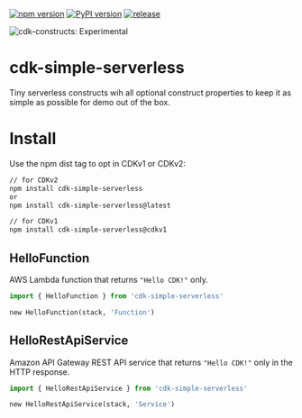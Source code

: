 [![npm version](https://badge.fury.io/js/cdk-simple-serverless.svg)](https://badge.fury.io/js/cdk-simple-serverless)
[![PyPI version](https://badge.fury.io/py/cdk-simple-serverless.svg)](https://badge.fury.io/py/cdk-simple-serverless)
[![release](https://github.com/pahud/cdk-simple-serverless/actions/workflows/release.yml/badge.svg)](https://github.com/pahud/cdk-simple-serverless/actions/workflows/release.yml)

![cdk-constructs: Experimental](https://img.shields.io/badge/cdk--constructs-experimental-important.svg?style=for-the-badge)

# cdk-simple-serverless

Tiny serverless constructs wih all optional construct properties to keep it as simple as possible for demo out of the box.

# Install

Use the npm dist tag to opt in CDKv1 or CDKv2:

```sh
// for CDKv2
npm install cdk-simple-serverless
or
npm install cdk-simple-serverless@latest

// for CDKv1
npm install cdk-simple-serverless@cdkv1
```

## HelloFunction

AWS Lambda function that returns `"Hello CDK!"` only.

```python
import { HelloFunction } from 'cdk-simple-serverless'

new HelloFunction(stack, 'Function')
```

## HelloRestApiService

Amazon API Gateway REST API service that returns `"Hello CDK!"` only in the HTTP response.

```python
import { HelloRestApiService } from 'cdk-simple-serverless'

new HelloRestApiService(stack, 'Service')
```
